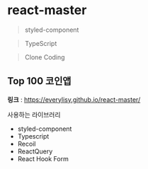 # react-master

> styled-component

> TypeScript

> Clone Coding


## Top 100 코인앱

**링크** : https://everylisy.github.io/react-master/

사용하는 라이브러리
- styled-component
- Typescript
- Recoil
- ReactQuery
- React Hook Form

